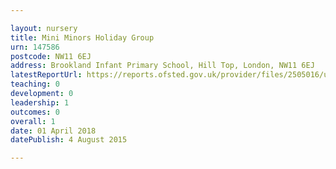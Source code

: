 ```yaml
---

layout: nursery
title: Mini Minors Holiday Group
urn: 147586
postcode: NW11 6EJ
address: Brookland Infant Primary School, Hill Top, London, NW11 6EJ
latestReportUrl: https://reports.ofsted.gov.uk/provider/files/2505016/urn/147586.pdf
teaching: 0
development: 0
leadership: 1
outcomes: 0
overall: 1
date: 01 April 2018 
datePublish: 4 August 2015

---
```

